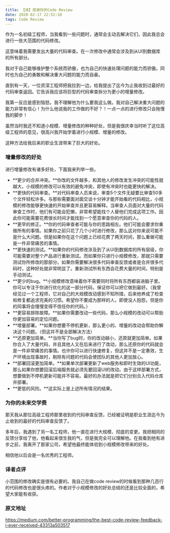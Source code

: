 ```yaml
---
title: 【译】感谢你的Code Review
date: 2020-02-17 22:52:18
tags: Code Review
---
```


作为一名初级工程师，当我看到一些问题时，通常会主动去解决它们，因此我总会进行一些大范围的代码修改。<!-- more -->

这意味着我需要发出大量的代码审查。在一次修改中通常会涉及到从UI到数据库的所有部分。

我对于自己能够维护整个系统而骄傲，也为自己的快速处理问题的能力而骄傲。同时也为自己的勇敢和解决重大问题的能力而自豪。

直到有一天，一位资深工程师把我拉到一边，给我提出了迄今为止我收到过最好的代码审查返回。它告诉我应该将巨型的代码审查拆分为更小的增量修改。

我第一反应是感到恼怒。我不理解他为什么要我这么做。我对自己解决重大问题的能力非常有信心！为什么他说我的工作做的不好？！一点一点的进行修改只会拖慢我的脚步！

虽然当时我还不知道小规模、增量修改的种种好处，但是我很庆幸当时听了这位高级工程师的意见，很高兴我开始学着进行小规模、增量的修改。

这种方法给我后来的职业生涯带来了巨大的好处。

### 增量修改的好处

进行增量修改有诸多好处，下面我来列举一些。

- **更少的合并冲突。**你改的文件越多，和其他人的修改发生冲突的可能性就越大，小规模的修改可以有效的避免冲突，即使有冲突时也能更快的解决。
- **更快的代码审查。**对代码审查人员来说，审查5个文件无疑要比审查50多个文件轻松许多。与那些需要面对面交谈十分钟才能开始看的代码相比，小规模的修改能够更快速的开始审查并且更容易解释。当审查人员面对大量的代码审查工作时，他们有可能会犯懒，非常希望能找个人替他们完成这项工作。因此你可能需要花费很长时间才能找到一个愿意审查你的代码的人。
- **更早的修正。**你的代码审查者可能与你的思路相左。他们可能会要求你重做所有的事情。如果你之前只花了几个小时进行修改，那么这对你来说可能不是什么大问题。但是如果你在这个问题上已经花费了两天时间，那么重做可能是一件非常痛苦的事情。
- **更快速的测试。**如果你的代码修改涉及到了从UI到数据库的所有层级，你可能需要对整个产品进行重新测试。而如果你只进行小规模修改，那就只需要测试你所修改的那部分。如果你需要解决很多代码审查反馈或者是合并很多代码时，这种好处就非常明显了。重新测试所有东西会花费大量的时间，特别是手动测试。
- **更少的bug。**小规模修改意味着你不需要同时将所有东西都装进脑子里。你可以专注于你进行优化的这一部分代码，保证你可以把它做到最好。（我曾经见过一个工程师，它对自己的大规模改动感到不知所措，后来他养成了检查和修复都追求完美的习惯。希望你不要成为那样的人，即使没人抱怨，但是你的同事将会慢慢变得不信任你的代码。）
- **更容易排除故障。**如果你需要改动一些代码，那么小规模的改动可以帮助你更加容易的定位问题。
- **增量部署。**如果你想要不停机更新，那么更小的、增量的改动会帮助你解决这个问题。（但这并不是全部解决方法）
- **还原更加简单。**当你写了bug时，你的改动越小，还原就更加简单。如果你合入了大量代码，并且其他人又在后来进行了改动，那么还原你的代码就会是一件非常痛苦的事情。也许你可以进行快速修复，但这并不是一定奏效，生产环境出现事故时，剔除有问题的代码会使团队的其他人更加放心。
- **部署回滚更加简单。**如果单次部署更新了web服务和即时生效的UI功能，那么如果你想要回滚后端服务就必须先要回滚UI的改动。由于这样部署方式，想要做到不停机更新可能并不容易。最好的办法就是把它们分别合入代码仓库并部署。
- **更低的风险。**这实际上是上述所有情况的结果。

### 为你的未来交学费

那天我从那位高级工程师那里收到的代码审查反馈，已经被证明是职业生涯迄今为止收到的最好的代码审查反馈了。

多年后，我遇到了另一名工程师，他一直在进行大规模、彻底的变更。我把相同的反馈分享给了他，他看起来很生我的气，但是我完全可以理解他。在我看到他有进步之前，我离开了那家公司，希望他最终能体验到小规模修改带来的好处。

相信他以后会是一名优秀的工程师。

### 译者点评

小范围的修改确实是很有必要的。我自己在做code review的时候看到那种几百行的代码修改也是很头疼的。作者对于小规模修改的好处总结的还是比较全面的，希望大家能有收获。

### 原文地址

https://medium.com/better-programming/the-best-code-review-feedback-i-ever-received-43313a503517